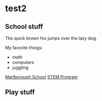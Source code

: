 # test2

## School stuff

The quick brown fox jumps over the lazy dog.

My favorite things:
- math
- computers
- juggling

[Marlborough School](http://marlborough.org)
[STEM Program](http://stem.marlborough.org)


## Play stuff




